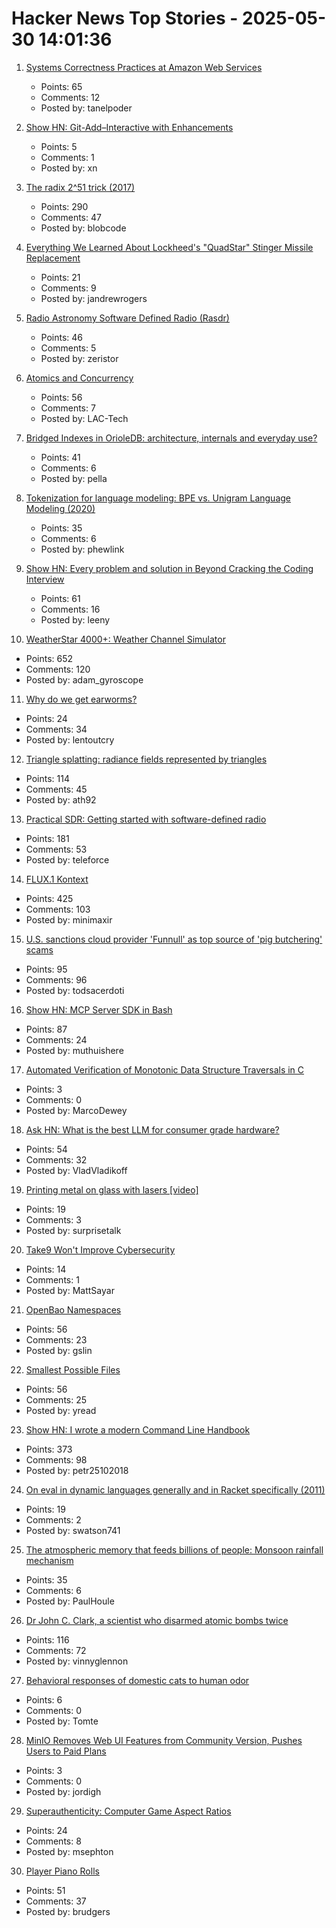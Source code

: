 # Hacker News Top Stories - 2025-05-30 14:01:36

1. [Systems Correctness Practices at Amazon Web Services](https://cacm.acm.org/practice/systems-correctness-practices-at-amazon-web-services/)
   - Points: 65
   - Comments: 12
   - Posted by: tanelpoder

2. [Show HN: Git-Add–Interactive with Enhancements](https://github.com/cwarden/git-add-interactive)
   - Points: 5
   - Comments: 1
   - Posted by: xn

3. [The radix 2^51 trick (2017)](https://www.chosenplaintext.ca/articles/radix-2-51-trick.html)
   - Points: 290
   - Comments: 47
   - Posted by: blobcode

4. [Everything We Learned About Lockheed's "QuadStar" Stinger Missile Replacement](https://www.twz.com/land/everything-we-learned-about-lockheeds-quadstar-missile-aimed-at-replacing-fim-92-stingers)
   - Points: 21
   - Comments: 9
   - Posted by: jandrewrogers

5. [Radio Astronomy Software Defined Radio (Rasdr)](https://radio-astronomy.org/rasdr)
   - Points: 46
   - Comments: 5
   - Posted by: zeristor

6. [Atomics and Concurrency](https://redixhumayun.github.io/systems/2024/01/03/atomics-and-concurrency.html)
   - Points: 56
   - Comments: 7
   - Posted by: LAC-Tech

7. [Bridged Indexes in OrioleDB: architecture, internals and everyday use?](https://www.orioledb.com/blog/orioledb-bridged-indexes)
   - Points: 41
   - Comments: 6
   - Posted by: pella

8. [Tokenization for language modeling: BPE vs. Unigram Language Modeling (2020)](https://ndingwall.github.io/blog/tokenization)
   - Points: 35
   - Comments: 6
   - Posted by: phewlink

9. [Show HN: Every problem and solution in Beyond Cracking the Coding Interview](undefined)
   - Points: 61
   - Comments: 16
   - Posted by: leeny

10. [WeatherStar 4000+: Weather Channel Simulator](https://weatherstar.netbymatt.com/)
   - Points: 652
   - Comments: 120
   - Posted by: adam_gyroscope

11. [Why do we get earworms?](https://theneuroscienceofeverydaylife.substack.com/p/mahna-mahna-do-doo-be-do-do-why-do)
   - Points: 24
   - Comments: 34
   - Posted by: lentoutcry

12. [Triangle splatting: radiance fields represented by triangles](https://trianglesplatting.github.io/)
   - Points: 114
   - Comments: 45
   - Posted by: ath92

13. [Practical SDR: Getting started with software-defined radio](https://nostarch.com/practical-sdr)
   - Points: 181
   - Comments: 53
   - Posted by: teleforce

14. [FLUX.1 Kontext](https://bfl.ai/models/flux-kontext)
   - Points: 425
   - Comments: 103
   - Posted by: minimaxir

15. [U.S. sanctions cloud provider 'Funnull' as top source of 'pig butchering' scams](https://krebsonsecurity.com/2025/05/u-s-sanctions-cloud-provider-funnull-as-top-source-of-pig-butchering-scams/)
   - Points: 95
   - Comments: 96
   - Posted by: todsacerdoti

16. [Show HN: MCP Server SDK in Bash](https://github.com/muthuishere/mcp-server-bash-sdk)
   - Points: 87
   - Comments: 24
   - Posted by: muthuishere

17. [Automated Verification of Monotonic Data Structure Traversals in C](https://arxiv.org/abs/2505.18818)
   - Points: 3
   - Comments: 0
   - Posted by: MarcoDewey

18. [Ask HN: What is the best LLM for consumer grade hardware?](undefined)
   - Points: 54
   - Comments: 32
   - Posted by: VladVladikoff

19. [Printing metal on glass with lasers [video]](https://www.youtube.com/watch?v=J0NNO91WyXM)
   - Points: 19
   - Comments: 3
   - Posted by: surprisetalk

20. [Take9 Won't Improve Cybersecurity](https://www.schneier.com/blog/archives/2025/05/why-take9-wont-improve-cybersecurity.html)
   - Points: 14
   - Comments: 1
   - Posted by: MattSayar

21. [OpenBao Namespaces](https://openbao.org/blog/namespaces-announcement/)
   - Points: 56
   - Comments: 23
   - Posted by: gslin

22. [Smallest Possible Files](https://github.com/mathiasbynens/small)
   - Points: 56
   - Comments: 25
   - Posted by: yread

23. [Show HN: I wrote a modern Command Line Handbook](https://commandline.stribny.name/)
   - Points: 373
   - Comments: 98
   - Posted by: petr25102018

24. [On eval in dynamic languages generally and in Racket specifically (2011)](https://blog.racket-lang.org/2011/10/on-eval-in-dynamic-languages-generally.html)
   - Points: 19
   - Comments: 2
   - Posted by: swatson741

25. [The atmospheric memory that feeds billions of people: Monsoon rainfall mechanism](https://phys.org/news/2025-05-atmospheric-memory-billions-people-monsoon.html)
   - Points: 35
   - Comments: 6
   - Posted by: PaulHoule

26. [Dr John C. Clark, a scientist who disarmed atomic bombs twice](https://daxe.substack.com/p/disarming-an-atomic-bomb-is-the-worst)
   - Points: 116
   - Comments: 72
   - Posted by: vinnyglennon

27. [Behavioral responses of domestic cats to human odor](https://journals.plos.org/plosone/article?id=10.1371/journal.pone.0324016)
   - Points: 6
   - Comments: 0
   - Posted by: Tomte

28. [MinIO Removes Web UI Features from Community Version, Pushes Users to Paid Plans](https://biggo.com/news/202505261334_MinIO_Removes_Web_UI_Features)
   - Points: 3
   - Comments: 0
   - Posted by: jordigh

29. [Superauthenticity: Computer Game Aspect Ratios](https://datadrivengamer.blogspot.com/2025/05/superauthenticity-computer-game-aspect.html)
   - Points: 24
   - Comments: 8
   - Posted by: msephton

30. [Player Piano Rolls](https://omeka-s.library.illinois.edu/s/MPAL/page/player-piano-rolls-landing)
   - Points: 51
   - Comments: 37
   - Posted by: brudgers

